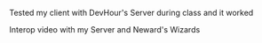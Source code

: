 Tested my client with DevHour's Server during class and it worked

Interop video with my Server and Neward's Wizards